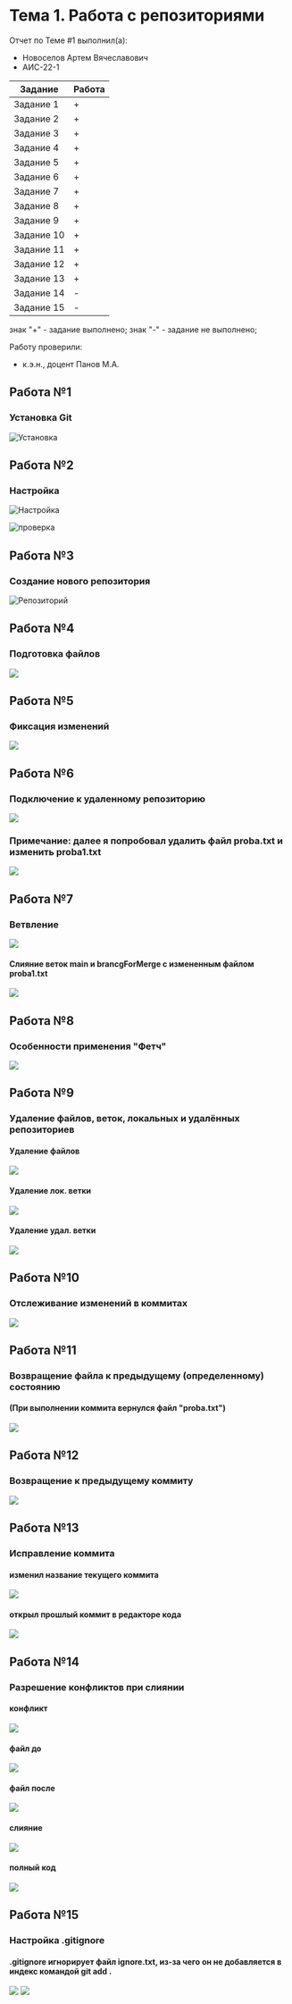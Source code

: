 # Тема 1. Работа с репозиториями
Отчет по Теме #1 выполнил(а):
- Новоселов Артем Вячеславович
- АИС-22-1

| Задание | Работа |
| ------ | ------ |
| Задание 1 | + |
| Задание 2 | + |
| Задание 3 | + |
| Задание 4 | + |
| Задание 5 | + |
| Задание 6 | + |
| Задание 7 | + |
| Задание 8 | + |
| Задание 9 | + |
| Задание 10 | + |
| Задание 11 | + |
| Задание 12 | + |
| Задание 13 | + |
| Задание 14| - |
| Задание 15 | - |

знак "+" - задание выполнено; знак "-" - задание не выполнено;

Работу проверили:
- к.э.н., доцент Панов М.А.

## Работа №1
### Установка Git
![Установка](/pic/1.1.PNG)

## Работа №2
### Настройка
![Настройка](/pic/1.2.PNG)

![проверка](/pic/1.2_1.PNG)

## Работа №3
### Создание нового репозитория
![Репозиторий](/pic/1.3.PNG)

## Работа №4
### Подготовка файлов
![](/pic/1.4.PNG)

## Работа №5
### Фиксация изменений
![](/pic/1.5.PNG)

## Работа №6
### Подключение к удаленному репозиторию
![](/pic/1.6..PNG)

### Примечание: далее я попробовал удалить файл proba.txt и изменить proba1.txt
![](/pic/1.6.1.PNG)

## Работа №7
### Ветвление
![](/pic/1.7.PNG)
#### Слияние веток main и brancgForMerge с измененным файлом proba1.txt
![](/pic/p.s..PNG)

## Работа №8
### Особенности применения "Фетч"
![](/pic/1.8.PNG)

## Работа №9
### Удаление файлов, веток, локальных и удалённых репозиториев
#### Удаление файлов
![](/pic/1.9.1.PNG)
#### Удаление лок. ветки
![](/pic/1.9.2.PNG)
#### Удаление удал. ветки
![](/pic/1.9.3.PNG)

## Работа №10
### Отслеживание изменений в коммитах
![](/pic/1.10.PNG)

## Работа №11
### Возвращение файла к предыдущему (определенному) состоянию
#### (При выполнении коммита вернулся файл "proba.txt")
![](/pic/1.11.PNG)

## Работа №12
### Возвращение к предыдущему коммиту
![](/pic/1.12.PNG)

## Работа №13
### Исправление коммита
#### изменил название текущего коммита
![](/pic/1.13.1.PNG)
#### открыл прошлый коммит в редакторе кода
![](/pic/1.13.2.PNG)

## Работа №14
### Разрешение конфликтов при слиянии
#### конфликт
![](/pic/1.14.1.PNG)
#### файл до
![](/pic/1.14.1.1.PNG)
#### файл после
![](/pic/1.14.2.PNG)
#### слияние
![](/pic/1.14.3.PNG)
#### полный код
![](/pic/14.PNG)

## Работа №15
### Настройка .gitignore
#### .gitignore игнорирует файл ignore.txt, из-за чего он не добавляется в индекс командой git add .
![](/pic/1.15.PNG)
![](/pic/1.15.1.PNG)
